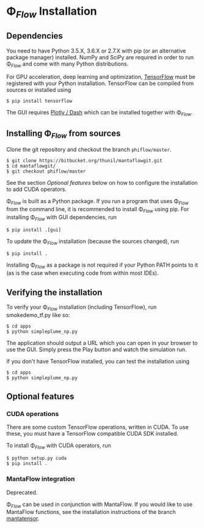 # Φ<sub>*Flow*</sub> Installation

## Dependencies

You need to have Python 3.5.X, 3.6.X or 2.7.X with pip (or an alternative package manager) installed.
NumPy and SciPy are required in order to run Φ<sub>*Flow*</sub> and come with many Python distributions.

For GPU acceleration, deep learning and optimization, [TensorFlow](https://www.tensorflow.org/install/) must be registered with your Python installation.
TensorFlow can be compiled from sources or installed using

```
$ pip install tensorflow
```

The GUI requires [Plotly / Dash](https://dash.plot.ly/installation) which can be installed together with Φ<sub>*Flow*</sub>.


## Installing Φ<sub>*Flow*</sub> from sources

Clone the git repository and checkout the branch `phiflow/master`.

```
$ git clone https://bitbucket.org/thunil/mantaflowgit.git
$ cd mantaflowgit/
$ git checkout phiflow/master
```

See the section *Optional features* below on how to configure the installation to add CUDA operators.

Φ<sub>*Flow*</sub> is built as a Python package.
If you run a program that uses Φ<sub>*Flow*</sub> from the command line, it is recommended to install Φ<sub>*Flow*</sub> using pip.
For installing Φ<sub>*Flow*</sub> with GUI dependencies, run
```
$ pip install .[gui]
```

To update the Φ<sub>*Flow*</sub> installation (because the sources changed), run
```
$ pip install .
```

Installing Φ<sub>*Flow*</sub> as a package is not required if your Python PATH points to it (as is the case when executing code from within most IDEs).


## Verifying the installation

To verify your Φ<sub>*Flow*</sub> installation (including TensorFlow), run smokedemo_tf.py like so:
```
$ cd apps
$ python simpleplume_np.py
```

The application should output a URL which you can open in your browser to use the GUI.
Simply press the Play button and watch the simulation run.

If you don't have TensorFlow installed, you can test the installation using
```
$ cd apps
$ python simpleplume_np.py
```


## Optional features

### CUDA operations

There are some custom TensorFlow operations, written in CUDA.
To use these, you must have a TensorFlow compatible CUDA SDK installed.

To install Φ<sub>*Flow*</sub> with CUDA operators, run
```
$ python setup.py cuda
$ pip install .
```

### MantaFlow integration

Deprecated.

Φ<sub>*Flow*</sub> can be used in conjunction with MantaFlow.
If you would like to use MantaFlow functions, see the installation instructions of the branch [mantatensor](https://bitbucket.org/thunil/mantaflowgit/src/mantatensor/).
